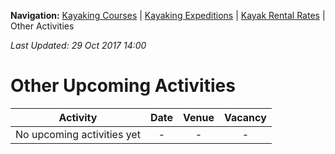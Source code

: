 **Navigation:** [Kayaking Courses](index) &#124; [Kayaking Expeditions](expedition) &#124; [Kayak Rental Rates](rental) &#124; Other Activities

_Last Updated: 29 Oct 2017 14:00_
# Other Upcoming Activities

Activity | Date | Venue | Vacancy
:---:|:---:|:---:|:---:
No upcoming activities yet|-|-|- 

